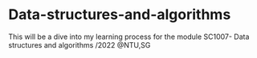 # Data-structures-and-algorithms
This will be a dive into my learning process for the module SC1007- Data structures and algorithms /2022 @NTU,SG
